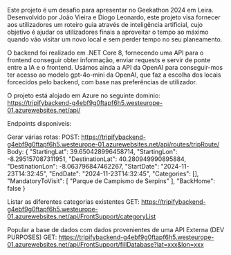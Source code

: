 Este projeto é um desafio para apresentar no Geekathon 2024 em Leira.
Desenvolvido por João Vieira e Diogo Leonardo, este projeto visa fornecer aos utilizadores um roteiro guia através de inteligência artificial, cujo objetivo é ajudar os utilizadores finais a aproveitar o tempo ao máximo quando vão visitar um novo local e sem perder tempo no seu planeamento.

O backend foi realizado em .NET Core 8, fornecendo uma API para o frontend conseguir obter informação, enviar requests e servir de ponte entre a IA e o frontend.
Usámos ainda a API da OpenAI para conseguir-mos ter acesso ao modelo gpt-4o-mini da OpenAI, que faz a escolha dos locais forcecidos pelo backend, com base nas preferências de utilizador.

O projeto está alojado em Azure no seguinte dominio: https://tripifybackend-g4ebf9g0ftapf6h5.westeurope-01.azurewebsites.net/api/

Endpoints disponiveis:

Gerar várias rotas:
POST: https://tripifybackend-g4ebf9g0ftapf6h5.westeurope-01.azurewebsites.net/api/routes/tripRoute/
Body: 
    {
        "StartingLat": 39.650428996458714,
        "StartingLon": -8.295157087311951,
        "DestinationLat": 40.280949990895884,
        "DestinationLon": -8.063796847462267,
        "StartDate": "2024-11-23T14:32:45",
        "EndDate": "2024-11-23T14:32:45",
        "Categories": [],
        "MandatoryToVisit": [
            "Parque de Campismo de Serpins"
        ],
        "BackHome": false
    }

Listar as diferentes categorias existentes
GET: https://tripifybackend-g4ebf9g0ftapf6h5.westeurope-01.azurewebsites.net/api/FrontSupport/categoryList

Popular a base de dados com dados provenientes de uma API Externa (DEV PURPOSES)
GET: https://tripifybackend-g4ebf9g0ftapf6h5.westeurope-01.azurewebsites.net/api/FrontSupport/fillDatabase?lat=xxx&lon=xxx
